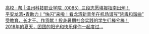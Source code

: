   
[高校 · 帮 | 温州科技职业学院（0085）三段志愿填报指南出炉！](http://www.dianyue.me/archives/011/iq8qodnhxu664vmi/)  
[平安龙湾•青助力丨“快闪”来啦！看龙湾新青年在机场谱写“禁毒和谐曲”](http://www.dianyue.me/archives/076/u0z9yt1u0sstx0b7/)  
[受教育、长才干、作贡献！投身暑期社会实践的学生们棒兮棒！](http://www.dianyue.me/archives/143/ah03s5trxy4bsp55/)  
[2018年的夏天，团团的阳光和快乐伴你一起度过…](http://www.dianyue.me/archives/458/672s56nfmaf32apf/)